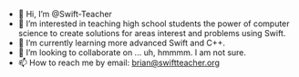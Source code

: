 - 👋 Hi, I’m @Swift-Teacher
- 👀 I’m interested in teaching high school students the power of computer science to create solutions for areas interest and problems using Swift.
- 🌱 I’m currently learning more advanced Swift and C++.
- 💞️ I’m looking to collaborate on ... uh, hmmmm. I am not sure.
- 📫 How to reach me by email: brian@swiftteacher.org

<!---
Swift-Teacher/Swift-Teacher is a ✨ special ✨ repository because its `README.md` (this file) appears on your GitHub profile.
You can click the Preview link to take a look at your changes.
--->

